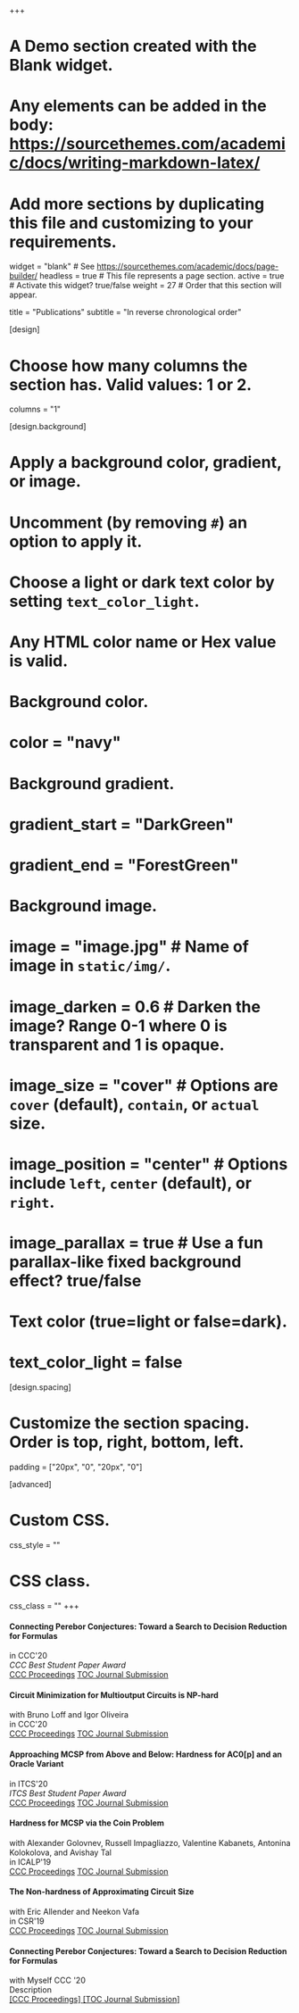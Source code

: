 +++
# A Demo section created with the Blank widget.
# Any elements can be added in the body: https://sourcethemes.com/academic/docs/writing-markdown-latex/
# Add more sections by duplicating this file and customizing to your requirements.

widget = "blank"  # See https://sourcethemes.com/academic/docs/page-builder/
headless = true  # This file represents a page section.
active = true  # Activate this widget? true/false
weight = 27  # Order that this section will appear.

title = "Publications"
subtitle = "In reverse chronological order"

[design]
  # Choose how many columns the section has. Valid values: 1 or 2.
  columns = "1"

[design.background]
  # Apply a background color, gradient, or image.
  #   Uncomment (by removing `#`) an option to apply it.
  #   Choose a light or dark text color by setting `text_color_light`.
  #   Any HTML color name or Hex value is valid.

  # Background color.
  # color = "navy"
  
  # Background gradient.
  # gradient_start = "DarkGreen"
  # gradient_end = "ForestGreen"
  
  # Background image.
  # image = "image.jpg"  # Name of image in `static/img/`.
  # image_darken = 0.6  # Darken the image? Range 0-1 where 0 is transparent and 1 is opaque.
  # image_size = "cover"  #  Options are `cover` (default), `contain`, or `actual` size.
  # image_position = "center"  # Options include `left`, `center` (default), or `right`.
  # image_parallax = true  # Use a fun parallax-like fixed background effect? true/false
  
  # Text color (true=light or false=dark).
  # text_color_light = false

[design.spacing]
  # Customize the section spacing. Order is top, right, bottom, left.
  padding = ["20px", "0", "20px", "0"]

[advanced]
 # Custom CSS. 
 css_style = ""
 
 # CSS class.
 css_class = ""
+++

#### Connecting Perebor Conjectures: Toward a Search to Decision Reduction for Formulas
in CCC'20     
_CCC Best Student Paper Award_    
<a class="btn btn-outline-primary my-1 mr-1" href=".">CCC Proceedings</a>
<a class="btn btn-outline-primary my-1 mr-1" href=".">TOC Journal Submission</a>


#### Circuit Minimization for Multioutput Circuits is NP-hard
with Bruno Loff and Igor Oliveira     
in CCC'20       
<a class="btn btn-outline-primary my-1 mr-1" href=".">CCC Proceedings</a>
<a class="btn btn-outline-primary my-1 mr-1" href=".">TOC Journal Submission</a>

#### Approaching MCSP from Above and Below: Hardness for AC0[p] and an Oracle Variant
in ITCS'20          
_ITCS Best Student Paper Award_   
<a class="btn btn-outline-primary my-1 mr-1" href=".">CCC Proceedings</a>
<a class="btn btn-outline-primary my-1 mr-1" href=".">TOC Journal Submission</a>

#### Hardness for MCSP via the Coin Problem
with Alexander Golovnev, Russell Impagliazzo, Valentine Kabanets, Antonina Kolokolova, and Avishay Tal      
in ICALP'19   
<a class="btn btn-outline-primary my-1 mr-1" href=".">CCC Proceedings</a>
<a class="btn btn-outline-primary my-1 mr-1" href=".">TOC Journal Submission</a>

#### The Non-hardness of Approximating Circuit Size
with Eric Allender and Neekon Vafa    
in CSR'19   
<a class="btn btn-outline-primary my-1 mr-1" href=".">CCC Proceedings</a>
<a class="btn btn-outline-primary my-1 mr-1" href=".">TOC Journal Submission</a>



<div class="row">
  <div class="col-12">
    <div class="card experience course">
        <div class="card-body">
          <h4 class="card-title exp-title text-muted my-0">Connecting Perebor Conjectures: Toward a Search to Decision Reduction for Formulas</h4>
          <div class="card-subtitle my-0 article-metadata">
            with Myself
            <span class="middot-divider"></span>
            CCC '20
          </div>
            <div class="card-text">Description</div>
            <a class="card-link" href="{{.}}" target="_blank" rel="noopener">
              [CCC Proceedings]
            </a>
          <a class="card-link" href="{{.}}" target="_blank" rel="noopener">
              [TOC Journal Submission]
            </a>
        </div>
      </div>
  </div>
</div>
